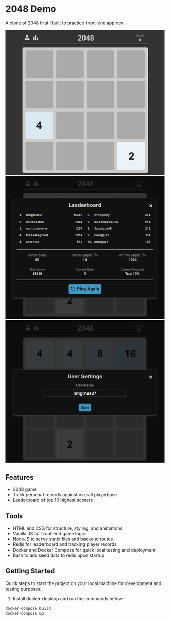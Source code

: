 # 2048 Demo
A clone of 2048 that I built to practice front-end app dev.

![2048 game](https://github.com/apark9897/2048demo/blob/main/mockups/main.gif?raw=true)
![leaderboard](https://github.com/apark9897/2048demo/blob/main/mockups/leaderboard.png?raw=true)
![user settings](https://github.com/apark9897/2048demo/blob/main/mockups/user_settings.png?raw=true)

## Features
- 2048 game
- Track personal records against overall playerbase
- Leaderboard of top 10 highest scorers

## Tools
- HTML and CSS for structure, styling, and animations
- Vanilla JS for front-end game logic
- NodeJS to serve static files and backend routes
- Redis for leaderboard and tracking player records
- Docker and Docker Compose for quick local testing and deployment
- Bash to add seed data to redis upon startup

## Getting Started
Quick steps to start the project on your local machine for development and testing purposes.

1. Install docker desktop and run the commands below:
```
docker-compose build
docker-compose up
```

